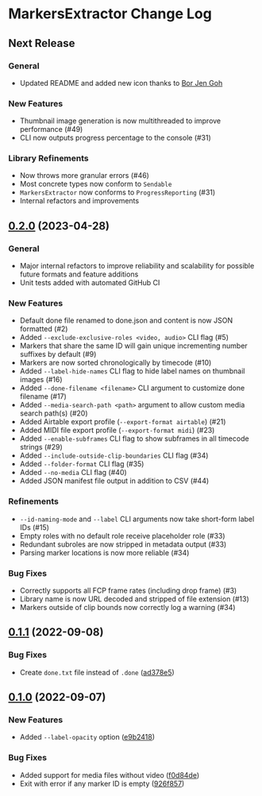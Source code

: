 # MarkersExtractor Change Log

## Next Release

### General

- Updated README and added new icon thanks to [Bor Jen Goh](https://www.artstation.com/borjengoh)

### New Features

- Thumbnail image generation is now multithreaded to improve performance (#49)
- CLI now outputs progress percentage to the console (#31)

### Library Refinements

- Now throws more granular errors (#46)
- Most concrete types now conform to `Sendable`
- `MarkersExtractor` now conforms to `ProgressReporting` (#31)
- Internal refactors and improvements

## [0.2.0](https://github.com/TheAcharya/MarkersExtractor/releases/tag/0.2.0) (2023-04-28)

### General

- Major internal refactors to improve reliability and scalability for possible future formats and feature additions
- Unit tests added with automated GitHub CI

### New Features

- Default done file renamed to done.json and content is now JSON formatted (#2)
- Added `--exclude-exclusive-roles <video, audio>` CLI flag (#5)
- Markers that share the same ID will gain unique incrementing number suffixes by default (#9)
- Markers are now sorted chronologically by timecode (#10)
- Added `--label-hide-names` CLI flag to hide label names on thumbnail images (#16)
- Added `--done-filename <filename>` CLI argument to customize done filename (#17)
- Added `--media-search-path <path>` argument to allow custom media search path(s) (#20)
- Added Airtable export profile (`--export-format airtable`) (#21)
- Added MIDI file export profile (`--export-format midi`) (#23)
- Added `--enable-subframes` CLI flag to show subframes in all timecode strings (#29)
- Added `--include-outside-clip-boundaries` CLI flag (#34)
- Added `--folder-format` CLI flag (#35)
- Added `--no-media` CLI flag (#40)
- Added JSON manifest file output in addition to CSV (#44)

### Refinements

- `--id-naming-mode` and `--label` CLI arguments now take short-form label IDs (#15)
- Empty roles with no default role receive placeholder role (#33)
- Redundant subroles are now stripped in metadata output (#33)
- Parsing marker locations is now more reliable (#34)

### Bug Fixes

- Correctly supports all FCP frame rates (including drop frame) (#3)
- Library name is now URL decoded and stripped of file extension (#13)
- Markers outside of clip bounds now correctly log a warning (#34)

## [0.1.1](https://github.com/TheAcharya/MarkersExtractor/releases/tag/0.1.1) (2022-09-08)


### Bug Fixes

* Create `done.txt` file instead of `.done` ([ad378e5](https://github.com/vzhd1701/MarkersExtractor/commit/ad378e52b836de0dbb2534128e890ab71d724002))

## [0.1.0](https://github.com/TheAcharya/MarkersExtractor/releases/tag/0.1.0) (2022-09-07)


### New Features

* Added `--label-opacity` option ([e9b2418](https://github.com/vzhd1701/MarkersExtractor/commit/e9b2418df8b2b07bf22e5a7b1da257ef2456578e))


### Bug Fixes

* Added support for media files without video ([f0d84de](https://github.com/vzhd1701/MarkersExtractor/commit/f0d84dee5f48f43f3d0feb219480126839e463d7))
* Exit with error if any marker ID is empty ([926f857](https://github.com/vzhd1701/MarkersExtractor/commit/926f8575a51c979d72e7dba80eda36a5ae9b1cab))
